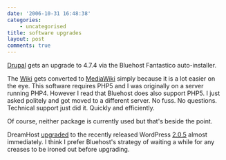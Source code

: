 ```yaml
---
date: '2006-10-31 16:48:38'
categories:
    - uncategorised
title: software upgrades
layout: post
comments: true
---
```

[Drupal](http://www.nbrightside.com/drupal/) gets an upgrade to 4.7.4
via the Bluehost Fantastico auto-installer.

The [Wiki](http://www.nbrightside.com/wiki/) gets converted to
[MediaWiki](http://www.mediawiki.org/wiki/MediaWiki) simply because it
is a lot easier on the eye. This software requires PHP5 and I was
originally on a server running PHP4. However I read that Bluehost does
also support PHP5. I just asked politely and got moved to a different
server. No fuss. No questions. Technical support just did it. Quickly
and efficiently.

Of course, neither package is currently used but that's beside the
point.

DreamHost
[upgraded](http://www.dreamhoststatus.com/2006/10/30/wordpress-one-click-install-updated-to-version-205/)
to the recently released WordPress
[2.0.5](http://wordpress.org/development/2006/10/205-ronan/) almost
immediately. I think I prefer Bluehost's strategy of waiting a while for
any creases to be ironed out before upgrading.

